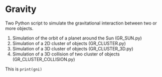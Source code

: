 # Gravity
Two Python script to simulate the gravitational interaction between two or more objects.

1) Simulation of the orbit of a planet around the Sun (GR_SUN.py)
2) Simulation of a 2D cluster of objects (GR_CLUSTER.py)
3) Simulation of a 3D cluster of objects (GR_CLUSTER_3D.py)
4) Simulation of a 3D collision of two cluster of objects (GR_CLUSTER_COLLISION.py)

This is `print(gni)`
